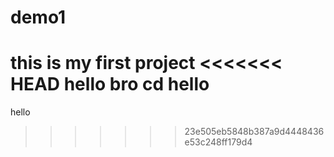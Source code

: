 # demo1
this is my first project
<<<<<<< HEAD
hello bro
cd
hello
=======
hello
>>>>>>> 23e505eb5848b387a9d4448436e53c248ff179d4
